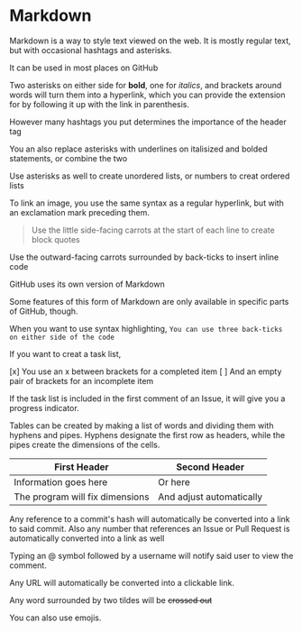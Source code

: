 # Markdown
Markdown is a way to style text viewed on the web. It is mostly regular text, but with occasional hashtags and asterisks.

It can be used in most places on GitHub

Two asterisks on either side for **bold**, one for *italics*, and brackets around words will turn them into a hyperlink, which you can provide the extension for by following it up with the link in parenthesis.

However many hashtags you put determines the importance of the header tag

You an also replace asterisks with underlines on italisized and bolded statements, or combine the two

Use asterisks as well to create unordered lists, or numbers to creat ordered lists

To link an image, you use the same syntax as a regular hyperlink, but with an exclamation mark preceding them.

>Use the little side-facing carrots
>at the start of each line
>to create block quotes

Use the outward-facing carrots surrounded by back-ticks to insert inline code

GitHub uses its own version of Markdown

Some features of this form of Markdown are only available in specific parts of GitHub, though.

When you want to use syntax highlighting,
```You can use three back-ticks on either side of the code```

If you want to creat a task list,

[x] You use an x between brackets for a completed item
[ ] And an empty pair of brackets for an incomplete item

If the task list is included in the first comment of an Issue, it will give you a progress indicator.

Tables can be created by making a list of words and dividing them with hyphens and pipes. Hyphens designate the first row as headers, while the pipes create the dimensions of the cells.

First Header | Second Header
------------ | -------------
Information goes here | Or here
The program will fix dimensions | And adjust automatically

Any reference to a commit's hash will automatically be converted into a link to said commit.
Also any number that references an Issue or Pull Request is automatically converted into a link as well

Typing an @ symbol followed by a username will notify said user to view the comment.

Any URL will automatically be converted into a clickable link.

Any word surrounded by two tildes will be ~~crossed out~~

You can also use emojis.
